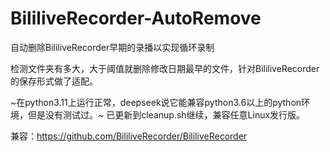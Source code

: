# BililiveRecorder-AutoRemove
自动删除BililiveRecorder早期的录播以实现循环录制

检测文件夹有多大，大于阈值就删除修改日期最早的文件，针对BililiveRecorder的保存形式做了适配。

~在python3.11上运行正常，deepseek说它能兼容python3.6以上的python环境，但是没有测试过。~
已更新到cleanup.sh继续，兼容任意Linux发行版。

兼容：https://github.com/BililiveRecorder/BililiveRecorder
